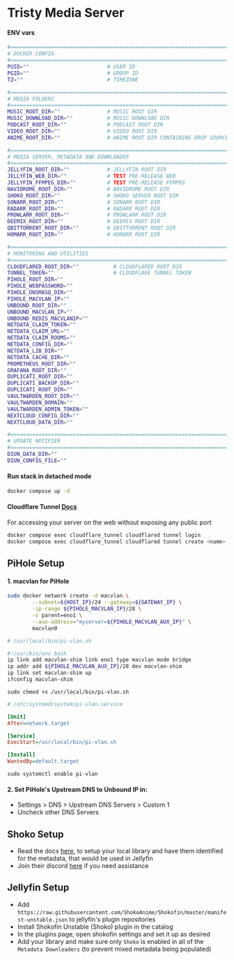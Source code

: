 # Tristy Media Server

#### ENV vars

```bash
#======================================================================================
# DOCKER CONFIG
#======================================================================================
PUID=""                         # USER ID
PGID=""                         # GROUP ID
TZ=""                           # TIMEZONE

#======================================================================================
# MEDIA FOLDERS
#======================================================================================
MUSIC_ROOT_DIR=""               # MUSIC ROOT DIR
MUSIC_DOWNLOAD_DIR=""           # MUSIC DOWNLOAD DIR
PODCAST_ROOT_DIR=""             # PODCAST ROOT DIR
VIDEO_ROOT_DIR=""               # VIDEO ROOT DIR
ANIME_ROOT_DIR=""               # ANIME ROOT DIR CONTAINING DROP SOURCE AND DESTINATION

#======================================================================================
# MEDIA SERVER, METADATA AND DOWNLOADER
#======================================================================================
JELLYFIN_ROOT_DIR=""            # JELLYFIN ROOT DIR
JELLYFIN_WEB_DIR=""             # TEST PRE-RELEASE WEB
JELLYFIN_FFMPEG_DIR=""          # TEST PRE-RELEASE FFMPEG
NAVIDROME_ROOT_DIR=""           # NAVIDROME ROOT DIR
SHOKO_ROOT_DIR=""               # SHOKO SERVER ROOT DIR
SONARR_ROOT_DIR=""              # SONARR ROOT DIR
RADARR_ROOT_DIR=""              # RADARR ROOT DIR
PROWLARR_ROOT_DIR=""            # PROWLARR ROOT DIR
DEEMIX_ROOT_DIR=""              # DEEMIX ROOT DIR
QBITTORRENT_ROOT_DIR=""         # QBITTORRENT ROOT DIR
HOMARR_ROOT_DIR=""              # HOMARR ROOT DIR

#======================================================================================
# MONITORING AND UTILITIES
#======================================================================================
CLOUDFLARED_ROOT_DIR=""           # CLOUDFLARED ROOT DIR
TUNNEL_TOKEN=""                   # CLOUDFLARE TUNNEL TOKEN
PIHOLE_ROOT_DIR=""
PIHOLE_WEBPASSWORD=""
PIHOLE_DNSMASQ_DIR=""
PIHOLE_MACVLAN_IP=""
UNBOUND_ROOT_DIR=""
UNBOUND_MACVLAN_IP=""
UNBOUND_REDIS_MACVLANIP=""
NETDATA_CLAIM_TOKEN=""
NETDATA_CLAIM_URL=""
NETDATA_CLAIM_ROOMS=""
NETDATA_CONFIG_DIR=""
NETDATA_LIB_DIR=""
NETDATA_CACHE_DIR=""
PROMETHEUS_ROOT_DIR=""
GRAFANA_ROOT_DIR=""
DUPLICATI_ROOT_DIR=""
DUPLICATI_BACKUP_DIR=""
DUPLICATI_ROOT_DIR=""
VAULTWARDEN_ROOT_DIR=""
VAULTWARDEN_DOMAIN=""
VAULTWARDEN_ADMIN_TOKEN=""
NEXTCLOUD_CONFIG_DIR=""
NEXTCLOUD_DATA_DIR=""

#======================================================================================
# UPDATE NOTIFIER
#======================================================================================
DIUN_DATA_DIR=""
DIUN_CONFIG_FILE=""
```

#### Run stack in detached mode

```bash
docker compose up -d
```

#### Cloudflare Tunnel <a href="https://developers.cloudflare.com/cloudflare-one/connections/connect-networks/">Docs</a>
For accessing your server on the web without exposing any public port

```bash
docker compose exec cloudflare_tunnel cloudflared tunnel login
docker compose exec cloudflare_tunnel cloudflared tunnel create <name>
```

## PiHole Setup
#### 1. macvlan for PiHole

```bash
sudo docker network create -d macvlan \
        --subnet=${HOST_IP}/24 --gateway=${GATEWAY_IP} \
        -ip-range ${PIHOLE_MACVLAN_IP}/28 \
        -o parent=eno1 \
        --aux-address="myserver=${PIHOLE_MACVLAN_AUX_IP}" \
        macvlan0
```

```bash
# /usr/local/bin/pi-vlan.sh

#!/usr/bin/env bash
ip link add macvlan-shim link eno1 type macvlan mode bridge
ip addr add ${PIHOLE_MACVLAN_AUX_IP}/28 dev macvlan-shim
ip link set macvlan-shim up
ifconfig macvlan-shim
```

`sudo chmod +x /usr/local/bin/pi-vlan.sh`

```ini
# /etc/systemd/system/pi-vlan.service

[Unit]
After=network.target

[Service]
ExecStart=/usr/local/bin/pi-vlan.sh

[Install]
WantedBy=default.target
```

`sudo systemctl enable pi-vlan`

#### 2. Set PiHole's Upstream DNS to Unbound IP in:
- Settings > DNS > Upstream DNS Servers > Custom 1
- Uncheck other DNS Servers

## Shoko Setup
- Read the docs <a href="https://docs.shokoanime.com/">here</a>, to setup your local library and have them identified for the metadata, that would be used in Jellyfin
- Join their discord <a href="https://discord.gg/vpeHDsg">here</a> if you need assistance

## Jellyfin Setup
- Add `https://raw.githubusercontent.com/ShokoAnime/Shokofin/master/manifest-unstable.json` to jellyfin's plugin repositories
- Install Shokofin Unstable (Shoko) plugin in the catalog
- In the plugins page, open shokofin settings and set it up as desired
- Add your library and make sure only `Shoko` is enabled in all of the `Metadata Downloaders` (to prevent mixed metadata being populated)
